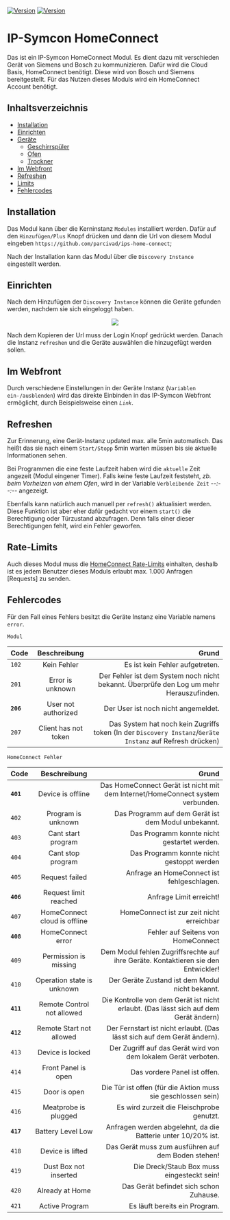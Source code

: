 [![Version](https://img.shields.io/badge/Symcon--Version-5.5%20%3E-blue.svg?style=flat-square)](https://www.symcon.de/produkt/)
[![Version](https://img.shields.io/badge/Symcon-PHP--Modul-red.svg?style=flat-square)](https://www.symcon.de/service/dokumentation/entwicklerbereich/sdk-tools/sdk-php/)

# IP-Symcon HomeConnect
Das ist ein IP-Symcon HomeConnect Modul. Es dient dazu mit verschieden Gerät von Siemens und Bosch zu kommunizieren. Dafür wird die Cloud Basis, HomeConnect benötigt.
Diese wird von Bosch und Siemens bereitgestellt.
Für das Nutzen dieses Moduls wird ein HomeConnect Account benötigt.

## Inhaltsverzeichnis

- [Installation](#installation)
- [Einrichten](#einrichten)
- [Geräte](#inhaltsverzeichnis)
	- [Geschirrspüler](https://github.com/LegendDragon11/ips-home-connect/blob/main/HomeConnect%20Dishwasher/Geschirrspüler.md)
	- [Ofen](https://github.com/LegendDragon11/ips-home-connect/blob/main/HomeConnect%20Oven/Ofen.md)
	- [Trockner](https://github.com/parcivad/ips-home-connect/blob/main/HomeConnect%20Dryer/Trockner.md)
- [Im Webfront](#im-webfront)
- [Refreshen](#refreshen)
- [Limits](#rate-limits)
- [Fehlercodes](#fehlercodes)

## Installation 
Das Modul kann über die Kerninstanz `Modules` installiert werden. Dafür auf den `Hinzufügen/Plus` Knopf drücken und dann die Url von 
diesem Modul eingeben `https://github.com/parcivad/ips-home-connect`;

Nach der Installation kann das Modul über die ``Discovery Instance`` eingestellt werden.

## Einrichten
Nach dem Hinzufügen der ``Discovery Instance`` können die Geräte gefunden werden, nachdem sie sich eingeloggt haben.

<p align="center">
  <img width="auto" height="auto" src="https://github.com/parcivad/img/blob/main/Home%20Connect%20Login.png">
</p>

Nach dem Kopieren der Url muss der Login Knopf gedrückt werden. Danach die Instanz ``refreshen`` und die Geräte auswählen die
hinzugefügt werden sollen.

## Im Webfront
Durch verschiedene Einstellungen in der Geräte Instanz (`Variablen ein-/ausblenden`) wird das direkte Einbinden in das
IP-Symcon Webfront ermöglicht, durch Beispielsweise einen *`Link`*.

## Refreshen
Zur Erinnerung, eine Gerät-Instanz updated max. alle 5min automatisch. Das heißt das sie nach einem ``Start/Stopp`` 5min
warten müssen bis sie aktuelle Informationen sehen.

Bei Programmen die eine feste Laufzeit haben wird die ``aktuelle`` Zeit angezeit (Modul eingener Timer). Falls keine feste
Laufzeit feststeht, *zb. beim Vorheizen von einem Ofen*, wird in der Variable `Verbleibende Zeit` *--:--:--* angezeigt.

Ebenfalls kann natürlich auch manuell per ``refresh()`` aktualisiert werden. Diese Funktion ist aber eher dafür gedacht
vor einem ``start()`` die Berechtigung oder Türzustand abzufragen. Denn falls einer dieser Berechtigungen fehlt, wird ein Fehler
geworfen.

## Rate-Limits
Auch dieses Modul muss die [HomeConnect Rate-Limits](https://api-docs.home-connect.com/general?#rate-limiting) einhalten, deshalb ist es jedem Benutzer dieses Moduls erlaubt max. 1.000 Anfragen [Requests] zu senden.

## Fehlercodes
Für den Fall eines Fehlers besitzt die Geräte Instanz eine Variable namens `error`.

```Modul```

Code | Beschreibung | Grund
:--- | :---: | ---:
`102` | Kein Fehler | Es ist kein Fehler aufgetreten.
`201` | Error is unknown | Der Fehler ist dem System noch nicht bekannt. Überprüfe den Log um mehr Herauszufinden.
**`206`** | User not authorized | Der User ist noch nicht angemeldet.
`207` | Client has not token | Das System hat noch kein Zugriffs token (In der `Discovery Instanz`/`Geräte Instanz` auf Refresh drücken)

```HomeConnect Fehler```

Code | Beschreibung | Grund
:--- | :---: | ---:
**`401`** | Device is offline | Das HomeConnect Gerät ist nicht mit dem Internet/HomeConnect system verbunden.
`402` | Program is unknown | Das Programm auf dem Gerät ist dem Modul unbekannt.
`403` | Cant start program | Das Programm konnte nicht gestartet werden.
`404` | Cant stop program | Das Programm konnte nicht gestoppt werden
`405` | Request failed  | Anfrage an HomeConnect ist fehlgeschlagen.
**`406`** | Request limit reached | Anfrage Limit erreicht!
`407` | HomeConnect cloud is offline | HomeConnect ist zur zeit nicht erreichbar
**`408`** | HomeConnect error | Fehler auf Seitens von HomeConnect
`409` | Permission is missing | Dem Modul fehlen Zugriffsrechte auf ihre Geräte. Kontaktieren sie den Entwickler!
`410` | Operation state is unknown  | Der Geräte Zustand ist dem Modul nicht bekannt.
**`411`** | Remote Control not allowed  | Die Kontrolle von dem Gerät ist nicht erlaubt. (Das lässt sich auf dem Gerät ändern)
**`412`** | Remote Start not allowed  | Der Fernstart ist nicht erlaubt. (Das lässt sich auf dem Gerät ändern).
`413` | Device is locked  | Der Zugriff auf das Gerät wird von dem lokalem Gerät verboten.
`414` | Front Panel is open  | Das vordere Panel ist offen.
`415` | Door is open  | Die Tür ist offen (für die Aktion muss sie geschlossen sein)
`416` | Meatprobe is plugged  | Es wird zurzeit die Fleischprobe genutzt.
**`417`** | Battery Level Low | Anfragen werden abgelehnt, da die Batterie unter 10/20% ist.
`418` | Device is lifted | Das Gerät muss zum ausführen auf dem Boden stehen!
`419` | Dust Box not inserted | Die Dreck/Staub Box muss eingesteckt sein!
`420` | Already at Home | Das Gerät befindet sich schon Zuhause.
`421` | Active Program | Es läuft bereits ein Program. 
